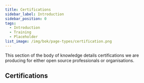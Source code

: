 ```yaml
---
title: Certifications
sidebar_label: Introduction
sidebar_position: 0
tags: 
  - Introduction
  - Training
  - Placeholder
list_image: /img/bok/page-types/certification.png
---
```


This section of the body of knowledge details certifications we are producing for either open source professionals or organisations.

## Certifications

<BokTagList filter="Certifications" tag="Certification" />
